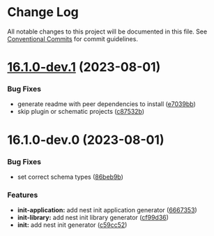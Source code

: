 # Change Log

All notable changes to this project will be documented in this file.
See [Conventional Commits](https://conventionalcommits.org) for commit guidelines.

# [16.1.0-dev.1](https://gitlab.com/rxap/packages/compare/@rxap/plugin-nestjs@16.1.0-dev.0...@rxap/plugin-nestjs@16.1.0-dev.1) (2023-08-01)

### Bug Fixes

- generate readme with peer dependencies to install ([e7039bb](https://gitlab.com/rxap/packages/commit/e7039bb5e86ffeadfe7cc92d5fc71d32f8efb4fb))
- skip plugin or schematic projects ([c87532b](https://gitlab.com/rxap/packages/commit/c87532b33e3e88515e4c1735901711c4fe04ce3c))

# 16.1.0-dev.0 (2023-08-01)

### Bug Fixes

- set correct schema types ([86beb9b](https://gitlab.com/rxap/packages/commit/86beb9b1a9fb17a8aadc55fb4406f81dddc52cf1))

### Features

- **init-application:** add nest init application generator ([6667353](https://gitlab.com/rxap/packages/commit/666735357d838b2dc96fee3d807b4e27a209f3cf))
- **init-library:** add nest init library generator ([cf99d36](https://gitlab.com/rxap/packages/commit/cf99d36ce45a0ebfd62b08da92f83b868e204527))
- **init:** add nest init generator ([c59cc52](https://gitlab.com/rxap/packages/commit/c59cc52a50fc3d0a8ae11512bbe20f88c6455d85))
